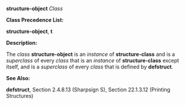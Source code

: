 **structure-object** *Class* 

**Class Precedence List:** 

**structure-object**, **t** 

**Description:** 

The *class* **structure-object** is an *instance* of **structure-class** and is a *superclass* of every *class* that is an *instance* of **structure-class** except itself, and is a *superclass* of every *class* that is defined by **defstruct**. 

**See Also:** 

**defstruct**, Section 2.4.8.13 (Sharpsign S), Section 22.1.3.12 (Printing Structures) 

